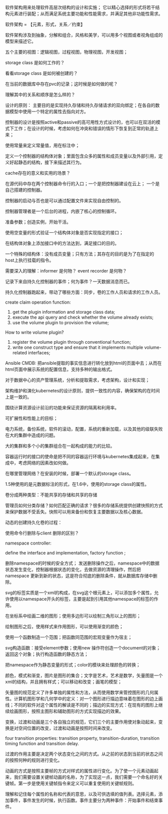 软件架构用来处理软件高层次结构的设计和实施； 它以精心选择的形式将若干结构元素进行装配；从而满足系统主要功能和性能需求，并满足其他非功能性需求。

软件架构 = 【元素，形式，关系／约束】

软件架构涉及到抽象，分解和组合，风格和美学，可以用多个视图或者视角组成的模型来描述它。


五个主要的视图：逻辑视图，过程视图，物理视图，开发视图；

storage class 是如何工作的？

看看storage class 是如何被创建的？

在当前的数据库中存在pvc的记录；这时候是如何做的呢？

理解其中的关系和顺序是怎么样的？

设计的原则： 主要目的是实现持久存储和持久存储请求的双向绑定；在各自的数据模型中使用一个特定的属性去指向对方。

控制器的设计是按照active和passive的高可用性方式设计的，也可以在双活的模式下工作；在设计的时候，考虑如何在冲突和错误的情形下恢复到正常的轨道上来；


使用常量来定义常量值，用在标注中；

定义一个控制器的结构体对象；里面包含众多的属性和成员变量以及外部引用，定义好起静态的结构，接下来描述其行为。

cache存在的意义和实用的场景？

在源代码中存在两个控制器命令行的入口；一个是把控制器建设在云上； 一个是自己搭建的控制器。

控制器的启动与否也是可以通过配置文件来实现自由控制的。

控制器管理者是一个后台的进程，内嵌了核心的控制循环。

准备参数；创造实例，开始干活。

使用空变量的形式验证一个结构体对象是否实现指定的接口；

在结构体对象上添加接口中的方法达到，满足接口的目的。

一个特殊的结构体：没有成员变量；只有方法；其存在的目的是为了在指定的host上执行挂载的指令。

需要深入的理解：informer 是何物？ event recorder 是何物？

记录下来自持久化控制器的事件；何为事件？一天数据消息而已。

持久化控制器跑起来，带动了哪些方面：同步，卷的工作人员和请求的工作人员。

create claim operation function:
1. get the plugin information and storage class data;
2. execute the api query and check whether the volume already exists;
3. use the volume plugin to provision the volume;

How to write volume plugin?
1. register the volume plugin through conventional function;
2. write one construct type and ensure that it implements multiple volume-related interfaces;

Ansible CMDB:
把ansible提取的事实信息进行转化放到html的页面中去；从而在html页面中展示系统的配置信息，支持多种的输出格式。

对于数据中心的资产管理系统，分析和提取需求，考虑架构，设计和实现；

架构维护和演化kubernetes的设计原则，提供一致性的内容，确保架构的在时间上是一致的。

围绕计算资源设计前沿的功能来保证资源的隔离和利用率。

可扩展性和性能上的目标；

电力系统，备份系统，软件的滚动，配置，系统的重新加载，以及其他的级联失败在大的集群中造成的问题。

大的集群和多个小的集群组合在一起构成的能力的比较。

容器运行时的接口的使命是把不同的容器运行环境与kubernetes集成起来，在集成中，考虑网络的因素改如何做。

在哪里管理网络？在安装的时候，部署一个默认的storage class。

1.5种使用的是元数据标注的形式，在1.6中，使用的storage class的属性。

卷分成两种类型：不能共享的存储和共享的存储

管理员如何分类存储？如何匹配正确的请求？很多的存储系统提供创建快照的方式来保护数据不受丢失。快照可以用来备份和恢复主要数据以及核心数据。

动态的创建持久化卷的过程：

使用命令行删除与client 删除的区别？

namespace controller:

define the interface and implementation, factory function ;

删除namespace的时候的安全方式； 发送删除操作之后，namespace中的数据状态发生变化，控制器根据状态的变化，去做资源的清理操作，然后把namespace 更新到新的状态，这是符合彻底的删除条件，就从数据库存储中删除。

svg的标签实质是一个xml的构成，在svg这个根元素上，可以添加多个属性，允许使用以namespace开头的标签，主要是起到引用其他namespace的标签的作用。

在坐标系中绘画二维的图形；使用多边形可以绘制三角形以上的图形；

绘制图形之后，使用样式来作用图形，可以使用渐变的颜色；


使用一个函数制造一个范围；把函数同范围的宏观变量作为宿主；

svg构造函数：接受element参数；使用new 操作符创造一个document的对象；返回这个对象；执行构造函数的静态方法；

把namespace作为静态变量的形式；color的模块来处理颜色的转换；


颜色，模式和渐变，图片是图形的集合；文字是艺术，艺术是数学，矢量图是一个xml的结构，并且拥有样式；可以移动和改变；画笔的模型；

矢量图的规范定义了许多单独的属性和方法，从而使用数学来管控图形的几何属性。计算机图形学和几何学中的定义：对一个图形进行描边意味着在图形的边上画线；不同的软件对这个属性的解读是不同的；描边的实现方式：在现有的图形上继续绘画图形，按照主图形和辅助图形的方式实现描边的效果。

变换，过渡和动画是三个各自独立的规范，它们三个的主要作用使对象动起来，变换是对空间位置的改变，过渡和动画是按照时间来改变。

four transition properties: transition property, transition-duration, transition timing function and transition delay. 

过渡的作用主要是决定两个状态变化之间的方式。从之前的状态到当前的状态之间的按照何种的规则进行变化。

动画的方式是按照主要帧的方式对样式的属性进行变化。为了使一个元素动画起来，我们需要设置关键帧动画的名称，为了实现这一点，我们需要一个命名好的关键帧。第一步是使用关键帧指令来定义可以重复使用的关键帧规则。

理解和记住每个属性的名称和代表的意思，以及可供选填的值列表。选择元素，添加事件，事件发生的时候，执行函数。事件主要分为两种事件：开始事件和结束事件。

